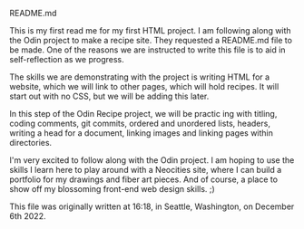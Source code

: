 README.md

This is my first read me for my first HTML project. I am following along with the Odin project to make a recipe site. They requested a README.md file to be made. One of the reasons we are instructed to write this file is to aid in self-reflection as we progress.

The skills we are demonstrating with the project is writing HTML for a website, which we will link to other pages, which will hold recipes. It will start out with no CSS, but we will be adding this later.

In this step of the Odin Recipe project, we will be practic ing with titling, coding comments, git commits, ordered and unordered lists, headers, writing a head for a document, linking images and linking pages within directories.

I'm very excited to follow along with the Odin project. I am hoping to use the skills I learn here to play around with a Neocities site, where I can build a portfolio for my drawings and fiber art pieces. And of course, a place to show off my blossoming front-end web design skills. ;)

This file was originally written at 16:18, in Seattle, Washington, on December 6th 2022.